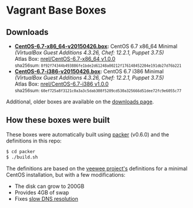 # Vagrant Base Boxes

## Downloads

* **[CentOS-6.7-x86_64-v20150426.box](https://developer.nrel.gov/downloads/vagrant-boxes/CentOS-6.7-x86_64-v20150426.box):** CentOS 6.7 x86\_64 Minimal *(VirtualBox Guest Additions 4.3.26, Chef: 12.2.1, Puppet 3.7.5)*  
  Atlas Box: [nrel/CentOS-6.7-x86_64 v1.0.0](https://atlas.hashicorp.com/nrel/boxes/CentOS-6.7-x86_64/versions/1.0.0)  
  <small>sha256sum: `8f92f74344b493886fe1bde2d61248a00212f176148452204e191db27d76b221`</small>
* **[CentOS-6.7-i386-v20150426.box](https://developer.nrel.gov/downloads/vagrant-boxes/CentOS-6.7-i386-v20150426.box):** CentOS 6.7 i386 Minimal *(VirtualBox Guest Additions 4.3.26, Chef: 12.2.1, Puppet 3.7.5)*  
  Atlas Box: [nrel/CentOS-6.7-i386 v1.0.0](https://atlas.hashicorp.com/nrel/boxes/CentOS-6.7-i386/versions/1.0.0)  
  <small>sha256sum: `60ef725a8f3121c0a3a3c5dab308f5209cd530a325666d51dee72fc9e6055c77`</small>

Additional, older boxes are available on the [downloads page](http://nrel.github.io/vagrant-boxes/).

## How these boxes were built

These boxes were automatically built using [packer](http://www.packer.io) (v0.6.0) and the definitions in this repo:

```sh
$ cd packer
$ ./build.sh
```

The definitions are based on the [veewee project's](https://github.com/jedi4ever/veewee) definitions for a minimal CentOS installation, but with a few modifications:

- The disk can grow to 200GB
- Provides 4GB of swap
- Fixes [slow DNS resolution](https://github.com/NREL/vagrant-boxes/issues/5)
